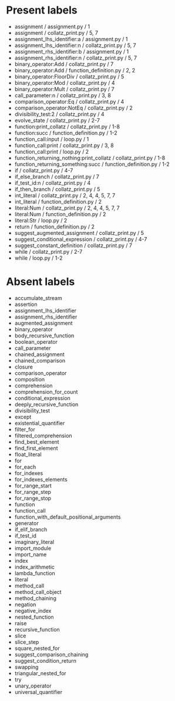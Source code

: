 # Present labels

- assignment / assignment.py / 1
- assignment / collatz_print.py / 5, 7
- assignment_lhs_identifier:a / assignment.py / 1
- assignment_lhs_identifier:n / collatz_print.py / 5, 7
- assignment_rhs_identifier:b / assignment.py / 1
- assignment_rhs_identifier:n / collatz_print.py / 5, 7
- binary_operator:Add / collatz_print.py / 7
- binary_operator:Add / function_definition.py / 2, 2
- binary_operator:FloorDiv / collatz_print.py / 5
- binary_operator:Mod / collatz_print.py / 4
- binary_operator:Mult / collatz_print.py / 7
- call_parameter:n / collatz_print.py / 3, 8
- comparison_operator:Eq / collatz_print.py / 4
- comparison_operator:NotEq / collatz_print.py / 2
- divisibility_test:2 / collatz_print.py / 4
- evolve_state / collatz_print.py / 2-7
- function:print_collatz / collatz_print.py / 1-8
- function:succ / function_definition.py / 1-2
- function_call:input / loop.py / 1
- function_call:print / collatz_print.py / 3, 8
- function_call:print / loop.py / 2
- function_returning_nothing:print_collatz / collatz_print.py / 1-8
- function_returning_something:succ / function_definition.py / 1-2
- if / collatz_print.py / 4-7
- if_else_branch / collatz_print.py / 7
- if_test_id:n / collatz_print.py / 4
- if_then_branch / collatz_print.py / 5
- int_literal / collatz_print.py / 2, 4, 4, 5, 7, 7
- int_literal / function_definition.py / 2
- literal:Num / collatz_print.py / 2, 4, 4, 5, 7, 7
- literal:Num / function_definition.py / 2
- literal:Str / loop.py / 2
- return / function_definition.py / 2
- suggest_augmented_assignment / collatz_print.py / 5
- suggest_conditional_expression / collatz_print.py / 4-7
- suggest_constant_definition / collatz_print.py / 7
- while / collatz_print.py / 2-7
- while / loop.py / 1-2

# Absent labels

- accumulate_stream
- assertion
- assignment_lhs_identifier
- assignment_rhs_identifier
- augmented_assignment
- binary_operator
- body_recursive_function
- boolean_operator
- call_parameter
- chained_assignment
- chained_comparison
- closure
- comparison_operator
- composition
- comprehension
- comprehension_for_count
- conditional_expression
- deeply_recursive_function
- divisibility_test
- except
- existential_quantifier
- filter_for
- filtered_comprehension
- find_best_element
- find_first_element
- float_literal
- for
- for_each
- for_indexes
- for_indexes_elements
- for_range_start
- for_range_step
- for_range_stop
- function
- function_call
- function_with_default_positional_arguments
- generator
- if_elif_branch
- if_test_id
- imaginary_literal
- import_module
- import_name
- index
- index_arithmetic
- lambda_function
- literal
- method_call
- method_call_object
- method_chaining
- negation
- negative_index
- nested_function
- raise
- recursive_function
- slice
- slice_step
- square_nested_for
- suggest_comparison_chaining
- suggest_condition_return
- swapping
- triangular_nested_for
- try
- unary_operator
- universal_quantifier
